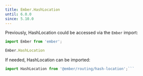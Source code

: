 ```yaml
---
title: Ember.HashLocation
until: 6.0.0
since: 5.10.0
---
```



Previously, HashLocation could be accessed via the `Ember` import:
```js
import Ember from 'ember';

Ember.HashLocation
```

 If needed, HashLocation can be imported:
```js
import HashLocation from '@ember/routing/hash-location';```
